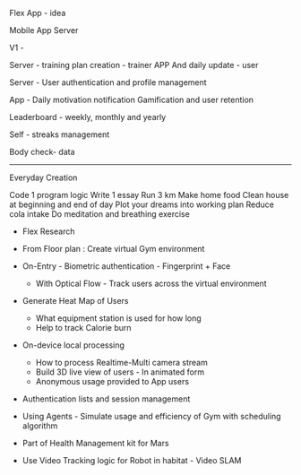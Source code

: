 Flex App - idea 

Mobile App 
Server 

V1 -

Server -  training plan creation - trainer 
APP And daily update - user 

Server - User authentication and profile management 

App - Daily motivation notification 
Gamification and user retention 

Leaderboard - weekly, monthly and yearly 

Self - streaks management 

Body check- data 


---
Everyday Creation 

Code 1 program logic
Write 1 essay 
Run 3 km 
Make home food 
Clean house at beginning and end of day 
Plot your dreams into working plan 
Reduce cola intake
Do meditation and breathing exercise

- Flex Research


- From Floor plan : Create virtual Gym environment
- On-Entry - Biometric authentication - Fingerprint + Face
	- With Optical Flow - Track users across the virtual environment
- Generate Heat Map of Users
	- What equipment station is used for how long
	- Help to track Calorie burn
- On-device local processing
    - How to process Realtime-Multi camera stream
    - Build 3D live view of users - In animated form
    - Anonymous usage provided to App users 
- Authentication lists and session management
- Using Agents - Simulate usage and efficiency of Gym with scheduling algorithm


- Part of Health Management kit for Mars
- Use Video Tracking logic for Robot in habitat - Video SLAM
